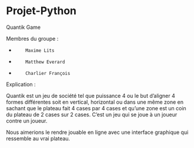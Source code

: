 # Projet-Python

Quantik Game

 

Membres du groupe :

-         Maxime Lits

-         Matthew Everard

-         Charlier François

 

Explication :

Quantik est un jeu de société tel que puissance 4 ou le but d’aligner 4 formes différentes soit en vertical, horizontal ou dans une même zone en sachant que le plateau fait 4 cases par 4 cases et qu’une zone est un coin du plateau de 2 cases sur 2 cases. C’est un jeu qui se joue à un joueur contre un joueur.

Nous aimerions le rendre jouable en ligne avec une interface graphique qui ressemble au vrai plateau.
